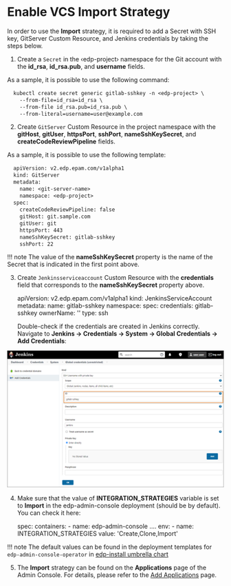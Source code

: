 # Enable VCS Import Strategy

In order to use the **Import** strategy, it is required to add a Secret with SSH key, GitServer Custom Resource, and Jenkins credentials by taking the steps below.

1. Create a `Secret` in the &#8249;edp-project&#8250; namespace for the Git account with the **id_rsa**, **id_rsa.pub**, and **username** fields.

  As a sample, it is possible to use the following command:

      kubectl create secret generic gitlab-sshkey -n <edp-project> \
        --from-file=id_rsa=id_rsa \
        --from-file id_rsa.pub=id_rsa.pub \
        --from-literal=username=user@example.com

2. Create `GitServer` Custom Resource in the project namespace with the **gitHost**, **gitUser**, **httpsPort**, **sshPort**, **nameSshKeySecret**, and **createCodeReviewPipeline** fields.

  As a sample, it is possible to use the following template:

      apiVersion: v2.edp.epam.com/v1alpha1
      kind: GitServer
      metadata:
        name: <git-server-name>
        namespace: <edp-project>
      spec:
        createCodeReviewPipeline: false
        gitHost: git.sample.com
        gitUser: git
        httpsPort: 443
        nameSshKeySecret: gitlab-sshkey
        sshPort: 22

  !!! note
      The value of the **nameSshKeySecret** property is the name of the Secret that is indicated in the first point above.

3. Create `Jenkinsserviceaccount` Custom Resource with the **credentials** field that corresponds to the **nameSshKeySecret** property above.

      apiVersion: v2.edp.epam.com/v1alpha1
      kind: JenkinsServiceAccount
      metadata:
        name: gitlab-sshkey
        namespace: <edp-project>
      spec:
        credentials: gitlab-sshkey
        ownerName: ''
        type: ssh

    Double-check if the credentials are created in Jenkins correctly. Navigate to **Jenkins -> Credentials -> System -> Global Credentials -> Add Credentials**:

  ![credential](../assets/operator-guide/add-credentials.png "credential")

4. Make sure that the value of **INTEGRATION_STRATEGIES** variable is set to **Import** in the edp-admin-console deployment (should be by default). You can check it here:

      spec:
        containers:
          - name: edp-admin-console
          ....
            env:
              - name: INTEGRATION_STRATEGIES
                value: 'Create,Clone,Import'

  !!! note
      The default values can be found in the deployment templates for `edp-admin-console-operator` in [edp-install umbrella chart](https://github.com/epam/edp-install/blob/master/deploy-templates/values.yaml)

5. The **Import** strategy can be found on the **Applications** page of the Admin Console. For details, please refer to the [Add Applications](../user-guide/add-application.md) page.
